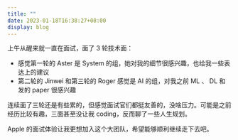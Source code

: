 ```yaml
---
title: ""
date: 2023-01-18T16:38:27+08:00
display: blog
---
```


上午从醒来就一直在面试，面了 3 轮技术面：

- 感觉第一轮的 Aster 是 System 的组，她对我的细节很感兴趣，也给我一些表达上的建议
- 第二轮的 Jinwei 和第三轮的 Roger 感觉是 AI 的组，对我之前 ML 、 DL 和发的 paper 很感兴趣

连续面了三轮还是有些累的，但感觉面试官们都挺友善的，没啥压力。可能是之前经历比较有趣，三面甚至没让我 coding，反而聊了一些人生规划。

Apple 的面试体验让我更想加入这个大团队，希望能够顺利继续走下去吧。
